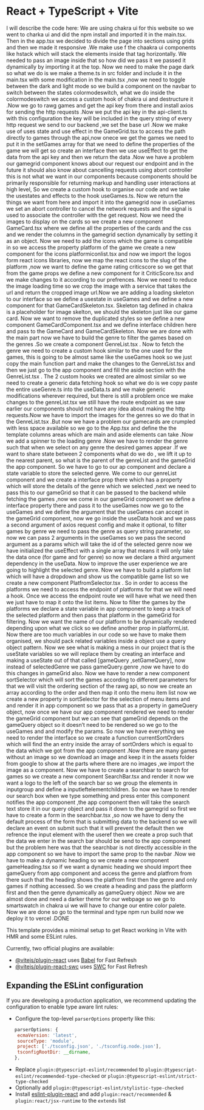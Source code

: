 # React + TypeScript + Vite

I will describe the code here:
We are using chakra ui for this website so we went to charka ui and did the npm install and imported it in the main.tsx. Then in the app.tsx we decided to divide the
page into sections using grids and then we made it responsive .We make use f the chaakra ui components like hstack which will stack the elements inside that tag 
horizontally. We needed to pass an image inside that so how did we pass it we passed it dynamically by importing it at the top. Now we need to make the page dark so 
what we do is we make a theme.ts in src folder and include it in the main.tsx with some modification in the main.tsx ,now we need to toggle between the dark and 
light mode so we build a component on the navbar to switch between the states colormodeswitch, what we do inside the colormodeswitch we access a custom hook of 
chakra ui and destructure it .Now we go to rawg games and get the api key from there and install axios for sending the http requests .Now we put the api key in the
api-client.ts with this configuration the key will be included in the query string of every http request we send to our backend ,we set the base url .Now we make use 
of uses state and use effect in the GameGrid.tsx to access the path directly to games  through the api,now onece we get the games we need to put it in the setGames
array for that we need to define the properties of the game we will get so create an interface then we use useEffect to get the data from the api key and then we 
return the data .Now we have a problem our gamegrid component knows about our request our endpoint and in the future it should also know about cancelling requests 
using abort controller this is not what we want in our components because components should be primarily responsible for returning markup and handling user 
interactions at high level, So we create a custom hook to organise our code and we take the usestates and effects to the hook useGames.ts. Now we return the things 
we want from here and import it into the gamegrid now in useGames we set an abort controller to cancel the network requests and the signal is used to associate the 
controller with the get request. Now we need the images to display on the cards so we create a new component GameCard.tsx where we define all the properties of the 
cards and the css and we render the columns in the gamegrid section dynamically by setting it as an object. Now we need to add the icons which the game is compatible
in so we access the property platform of the game we create a new component for the icons platformiconlist.tsx and now we import the logos form react icons
libraries, now we map the react icons to the slug of the platform ,now we want to define the game rating criticscore so we get that from the  game props we define a
new component for it CriticScore.tsx and we make changes to it according to our prefrences. Now we need to reduce the image loading time so we crop the image with a 
service that takes the url and return the cropped image url.Now we are adding a loading skeleton to our interface so we define a usestate in useGames and we define a
new component for that GameCardSkeleton.tsx. Skeleton tag defined in chakra is a placeholder for image skelton, we should the skeleton just like our game card. Now
we want to remove the duplicated styles so we define a new component GameCardComponent.tsx and we define interface children here and pass to the GameCard and 
GameCardSkeleton. Now we are done with the main part now we have to build the genre to filter the games based on the genres .So we create a component GenreList.tsx .
Now to fetch the genre we need to create a custom hook similar to the one used for the games, this is going to be almost same like the useGames hook so we just copy
the main function part and make the changes to the GenreList.tsx and then we just go to the app component and fill the aside section with the GenreList.tsx . The 2 
custom hooks we created are almost similar so we need to create a generic data fetching hook so what we do is we copy paste the entire useGenre.ts into the 
useData.ts and we make generic modifications wherever required, but there is still a problem once we make changes to the genreList.tsx we still have the route 
endpoint as we saw earlier our components should not have any idea about making the http requests.Now we have to import the images for the genres so we do that in 
the GenreList.tsx .But now we have a problem our gamecards are crumpled with less space available so we go to the App.tsx and define the the template columns areas 
which are main and aside elements can take .Now we add a spinner to the loading genre .Now we have to render the genre such that when we select on any genre the 
desired games appear .If we want to share state between 2 components what do we do , we lift it up to the nearest parent, so what is the parent of the genreList and 
the gameGrid the app component. So we have to go to our ap component and declare a state variable to store the selected genre. We come to our genreList component and
we create a interface prop there which has a property which will store the details of the genre which we selected ,next we need to pass this to our gameGrid so that
it can be passed to the backend while fetching the games  ,now we come in our gameGrid component we define a interface property there and pass it to the useGames now
we go to the useGames and we define the argument that the useGames can accept in the gameGrid component, now we go inside the useData hook and we pass a second 
argument of axios request config and make it optional, to filter games by genre we need to pass the genre as query string parameter, so now we can pass 2 arguments 
in the useGames so we pass the second argument as a params which will take the id of the selected genre now we have initialized the useEffect with a single array 
that means it will only take the data once (for game and for genre) so now we declare a third argument  dependency in the useData. Now to improve the user experience
we are going to highlight the selected genre. Now we have to build a platform list which will have a dropdown  and show us the compatible game list so we create a 
new component PlatfromSelector.tsx . So in order to access the platforms we need to access the endpoint of platforms for that we will need a hook. Once we access the 
endpoint route we will have what we need then we just have to map it onto the list items. Now to filter the games by the platforms we declare a state variable in app 
component to keep a track of the selected platform and then pass that platform in the gameGrid for filtering. Now we want the name of our platform to be dynamically 
rendered depending upon what we click so we define another prop in platformList. Now there are too much variables in our code so we have  to make them organised, we 
should pack related variables inside a object use a query object pattern. Now we see what is making a mess in our project that is the useState variables so we will 
replace them by creating an interface and making a useState out of that called [gameQuery ,setGameQuery], now instead of selectedGenre we pass gameQuery.genre ,now 
we have to do this changes in gameGrid also. Now we have to render a new component sortSelector which will sort the games according to different parameters for that 
we will visit the ordering section of the rawg api, so now we create an array according to the order and then map it onto the menu item list now we create a new 
property in sortSelector for the selection of menu items and and render it in app component so we pass that as a property in gameQuery object, now once we have our
app component rendered we need to render the gameGrid component but we can see that gameGrid depends on the gameQuery object so it doesn’t need to be rendered so we 
go to the useGames and and modify the params. So now we have everything we need to render the interface so we create a function currentSortOrders which will find the
an entry inside the array of sortOrders which is equal to the data which we got from the app component .Now there are many games without an image so we download an 
image and keep it in the assets folder from google to show at the parts where there are no images ,we import the image as a component. Now we have to create a 
searchbar to search for games so we create a new component SearchBar.tsx and  render it now we want a logo to the left of the search bar so we  group the elements in 
inputgroup and define a inputleftelementchildren. So now we have to render our search box when we type something and press enter this component notifies the app 
component ,the app component then will take the search text store it in our query object and pass it down to the gamegrid so first we have to create a form in the 
searchbar.tsx ,so now we have to deny the default process of the form that is submitting data to the backend so we will declare an event on submit such that it will 
prevent the default then we refrence the input element with the useref then we create a prop such that the data we enter in the search bar should be send to the app 
component but the problem here was that the searchbar is not directly accessible in the app component so we have to import the same prop to the navbar .Now we have
to make a dynamic heading so we create a new component gameHeading.tsx so if we want a dynamic heading we should import thee gameQuery from app component and access 
the genre and platfrom from there such that the heading shows the platfrom first then the genre and only games if nothing accessed. So we create a heading and pass 
the platform first and then the genre dynamically as gameQuery object .Now we are almost done and need a darker theme for our webpage so we go to smartswatch in 
chakra ui we will have to change our entire color palete. Now we are done so go to the terminal and type npm run build now we deploy it to vercel .DONE 







This template provides a minimal setup to get React working in Vite with HMR and some ESLint rules.

Currently, two official plugins are available:

- [@vitejs/plugin-react](https://github.com/vitejs/vite-plugin-react/blob/main/packages/plugin-react/README.md) uses [Babel](https://babeljs.io/) for Fast Refresh
- [@vitejs/plugin-react-swc](https://github.com/vitejs/vite-plugin-react-swc) uses [SWC](https://swc.rs/) for Fast Refresh

## Expanding the ESLint configuration

If you are developing a production application, we recommend updating the configuration to enable type aware lint rules:

- Configure the top-level `parserOptions` property like this:

```js
   parserOptions: {
    ecmaVersion: 'latest',
    sourceType: 'module',
    project: ['./tsconfig.json', './tsconfig.node.json'],
    tsconfigRootDir: __dirname,
   },
```

- Replace `plugin:@typescript-eslint/recommended` to `plugin:@typescript-eslint/recommended-type-checked` or `plugin:@typescript-eslint/strict-type-checked`
- Optionally add `plugin:@typescript-eslint/stylistic-type-checked`
- Install [eslint-plugin-react](https://github.com/jsx-eslint/eslint-plugin-react) and add `plugin:react/recommended` & `plugin:react/jsx-runtime` to the `extends` list
